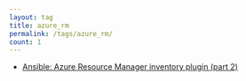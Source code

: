 ```yaml
---
layout: tag
title: azure_rm
permalink: /tags/azure_rm/
count: 1
---
```


- [Ansible: Azure Resource Manager inventory plugin (part 2)](https://eduardolmedeiros.github.io/archives/2019/10/03/ansible-how-to-install-azure-resource-manager-inventory-plugin-part-2.html)
